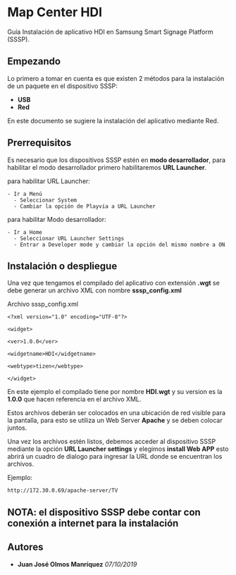 # Map Center HDI 

Guía Instalación de aplicativo HDI en Samsung Smart Signage Platform (SSSP).

## Empezando

Lo primero a tomar en cuenta es que existen 2 métodos para la instalación de un paquete en el dispositivo SSSP:

- **USB**
- **Red** 

En este documento se sugiere la instalación del aplicativo mediante Red.

## Prerrequisitos

Es necesario que los dispositivos SSSP estén en **modo desarrollador**, para habilitar el modo desarrollador primero habilitaremos **URL Launcher**.

para habilitar URL Launcher: 

```
- Ir a Menú
  - Seleccionar System
  - Cambiar la opción de Playvia a URL Launcher
```
 
para habilitar Modo desarrollador: 

```
- Ir a Home
  - Seleccionar URL Launcher Settings
  - Entrar a Developer mode y cambiar la opción del mismo nombre a ON 
```

## Instalación o despliegue 

Una vez que tengamos el compilado del aplicativo con extensión **.wgt** se debe generar un archivo XML con nombre **sssp_config.xml**

Archivo sssp_config.xml

```
<?xml version="1.0" encoding="UTF-8"?>

<widget>

<ver>1.0.0</ver>

<widgetname>HDI</widgetname>

<webtype>tizen</webtype>

</widget>

```

En este ejemplo el compilado tiene por nombre **HDI.wgt** y su version es la **1.0.0** que hacen referencia en el archivo XML.

Estos archivos deberán ser colocados en una ubicación de red visible para la pantalla, para esto se utiliza un Web Server **Apache** y se deben colocar juntos.

Una vez los archivos estén listos, debemos acceder al dispositivo SSSP mediante la opción **URL Launcher settings** y elegimos **install Web APP** esto abrirá un cuadro de dialogo para ingresar la URL donde se encuentran los archivos.

Ejemplo:

```
http://172.30.0.69/apache-server/TV

```

## NOTA: el dispositivo SSSP debe contar con conexión a internet para la instalación

## Autores

* **Juan José Olmos Manríquez** *07/10/2019*


